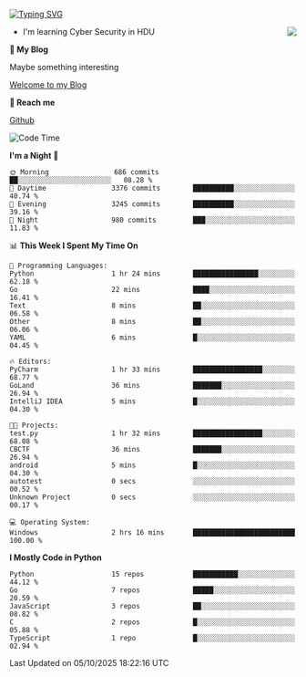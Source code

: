 [![Typing SVG](https://readme-typing-svg.herokuapp.com?font=Fira+Code&pause=1000&random=false&width=450&height=60&lines=Hello+%F0%9F%91%8B%F0%9F%8F%BB;I'm+JBNRZ)](https://git.io/typing-svg)

<a href="#">
  <img align="right" src="https://github-readme-stats.vercel.app/api?username=JBNRZ&show_icons=true&bg_color=15,f2f7fd,E0EAFC" />
</a>

- I'm learning Cyber Security in HDU

 **🌱 My Blog**

Maybe something interesting

[Welcome to my Blog](https://jbnrz.com.cn/)

 **💬 Reach me** 

[Github](https://github.com/JBNRZ)


<!--START_SECTION:waka-->
![Code Time](http://img.shields.io/badge/Code%20Time-1%2C403%20hrs%2049%20mins-blue)

**I'm a Night 🦉** 

```text
🌞 Morning                686 commits         ██░░░░░░░░░░░░░░░░░░░░░░░   08.28 % 
🌆 Daytime                3376 commits        ██████████░░░░░░░░░░░░░░░   40.74 % 
🌃 Evening                3245 commits        ██████████░░░░░░░░░░░░░░░   39.16 % 
🌙 Night                  980 commits         ███░░░░░░░░░░░░░░░░░░░░░░   11.83 % 
```


📊 **This Week I Spent My Time On** 

```text
💬 Programming Languages: 
Python                   1 hr 24 mins        ████████████████░░░░░░░░░   62.18 % 
Go                       22 mins             ████░░░░░░░░░░░░░░░░░░░░░   16.41 % 
Text                     8 mins              ██░░░░░░░░░░░░░░░░░░░░░░░   06.58 % 
Other                    8 mins              ██░░░░░░░░░░░░░░░░░░░░░░░   06.06 % 
YAML                     6 mins              █░░░░░░░░░░░░░░░░░░░░░░░░   04.45 % 

🔥 Editors: 
PyCharm                  1 hr 33 mins        █████████████████░░░░░░░░   68.77 % 
GoLand                   36 mins             ███████░░░░░░░░░░░░░░░░░░   26.94 % 
IntelliJ IDEA            5 mins              █░░░░░░░░░░░░░░░░░░░░░░░░   04.30 % 

🐱‍💻 Projects: 
test.py                  1 hr 32 mins        █████████████████░░░░░░░░   68.08 % 
CBCTF                    36 mins             ███████░░░░░░░░░░░░░░░░░░   26.94 % 
android                  5 mins              █░░░░░░░░░░░░░░░░░░░░░░░░   04.30 % 
autotest                 0 secs              ░░░░░░░░░░░░░░░░░░░░░░░░░   00.52 % 
Unknown Project          0 secs              ░░░░░░░░░░░░░░░░░░░░░░░░░   00.17 % 

💻 Operating System: 
Windows                  2 hrs 16 mins       █████████████████████████   100.00 % 
```

**I Mostly Code in Python** 

```text
Python                   15 repos            ███████████░░░░░░░░░░░░░░   44.12 % 
Go                       7 repos             █████░░░░░░░░░░░░░░░░░░░░   20.59 % 
JavaScript               3 repos             ██░░░░░░░░░░░░░░░░░░░░░░░   08.82 % 
C                        2 repos             █░░░░░░░░░░░░░░░░░░░░░░░░   05.88 % 
TypeScript               1 repo              █░░░░░░░░░░░░░░░░░░░░░░░░   02.94 % 
```




 Last Updated on 05/10/2025 18:22:16 UTC
<!--END_SECTION:waka-->
